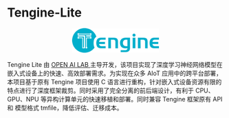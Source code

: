 # **Tengine-Lite**

<p align="center"><img width="40%" src="Images/logo-Tengine.png" /></p>

Tengine Lite 由 [OPEN AI LAB ](http://www.openailab.com/)主导开发，该项目实现了深度学习神经网络模型在嵌入式设备上的快速、高效部署需求。为实现在众多 AIoT 应用中的跨平台部署，本项目基于原有 Tengine 项目使用 C 语言进行重构，针对嵌入式设备资源有限的特点进行了深度框架裁剪。同时采用了完全分离的前后端设计，有利于 CPU、GPU、NPU 等异构计算单元的快速移植和部署。同时兼容 Tengine 框架原有 API 和 模型格式 tmfile，降低评估、迁移成本。

